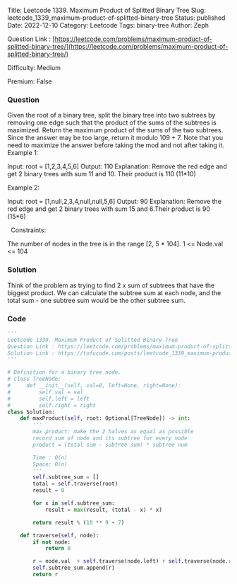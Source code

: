 Title: Leetcode 1339. Maximum Product of Splitted Binary Tree
Slug: leetcode_1339_maximum-product-of-splitted-binary-tree
Status: published
Date: 2022-12-10
Category: Leetcode
Tags: binary-tree
Author: Zeph

Question Link : [https://leetcode.com/problems/maximum-product-of-splitted-binary-tree/](https://leetcode.com/problems/maximum-product-of-splitted-binary-tree/)

Difficulty: Medium

Premium: False

### Question
Given the root of a binary tree, split the binary tree into two subtrees by removing one edge such that the product of the sums of the subtrees is maximized.
Return the maximum product of the sums of the two subtrees. Since the answer may be too large, return it modulo 109 + 7.
Note that you need to maximize the answer before taking the mod and not after taking it.
 
Example 1:


Input: root = [1,2,3,4,5,6]
Output: 110
Explanation: Remove the red edge and get 2 binary trees with sum 11 and 10. Their product is 110 (11*10)

Example 2:


Input: root = [1,null,2,3,4,null,null,5,6]
Output: 90
Explanation: Remove the red edge and get 2 binary trees with sum 15 and 6.Their product is 90 (15*6)

 
Constraints:

The number of nodes in the tree is in the range [2, 5 * 104].
1 <= Node.val <= 104

### Solution

Think of the problem as trying to find 2 x sum of subtrees that have the biggest product. We can calculate the subtree sum at each node, and the total sum - one subtree sum would be the other subtree sum. 

### Code
```python
'''
Leetcode 1339. Maximum Product of Splitted Binary Tree
Question Link : https://leetcode.com/problems/maximum-product-of-splitted-binary-tree/
Solution Link : https://tofucode.com/posts/leetcode_1339_maximum-product-of-splitted-binary-tree.html
'''

# Definition for a binary tree node.
# class TreeNode:
#     def __init__(self, val=0, left=None, right=None):
#         self.val = val
#         self.left = left
#         self.right = right
class Solution:
    def maxProduct(self, root: Optional[TreeNode]) -> int:
        '''
        max product: make the 2 halves as equal as possible
        record sum of node and its subtree for every node
        product = (total sum - subtree sum) * subtree num

        Time : O(n)
        Space: O(n)
        '''
        self.subtree_sum = []
        total = self.traverse(root)
        result = 0

        for x in self.subtree_sum:
            result = max(result, (total - x) * x)

        return result % (10 ** 9 + 7)

    def traverse(self, node):
        if not node:
            return 0

        r = node.val  + self.traverse(node.left) + self.traverse(node.right)
        self.subtree_sum.append(r)
        return r


```

